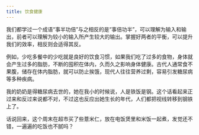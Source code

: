 ```yaml
---
title: 饮食健康
---
```

我们都学过一个成语“事半功倍”与之相反的是“事倍功半”，可以理解为输入和输出，前者可以理解为较小的输入所产生较大的输出。掌握好两者的平衡，可以提升我们的效率，相反则会适得其反。

例如，少吃多餐中的少吃就是良好的饮食习惯，如果我们吃了过多的食物，身体就会产生过多的脂肪，不断的囤积在体内，久而久之影响身体健康。古代人通常食不果腹，储存在体内脂肪，就可以防止挨饿，现代人往往营养过剩，容易引发糖尿病等多种疾病。

我的奶奶是得糖尿病去世的，她在我小的时候说，人是铁饭是钢。这个话看起来正过来和反过来说都不对，不过这也反应出她生长的年代，人们都把视线转移到钢铁上了。

话说回来，这个周末在超市买了些薏米仁，放在电饭煲里和米饭一起煮，发觉还不错，一遍遍的吃饭也不腻吗？